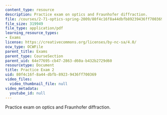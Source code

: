 ```yaml
---
content_type: resource
description: Practice exam on optics and Fraunhofer diffraction.
file: /courses/2-71-optics-spring-2009/80f4c16f8a44dbfb89239436ff700369_MIT2_71S09_practice2.pdf
file_size: 319949
file_type: application/pdf
learning_resource_types:
- Exams
license: https://creativecommons.org/licenses/by-nc-sa/4.0/
ocw_type: OCWFile
parent_title: Exams
parent_type: CourseSection
parent_uid: 64e77695-cb47-2863-d60a-b432b2729d60
resourcetype: Document
title: Practice Exam 2
uid: 80f4c16f-8a44-dbfb-8923-9436ff700369
video_files:
  video_thumbnail_file: null
video_metadata:
  youtube_id: null
---
```

Practice exam on optics and Fraunhofer diffraction.